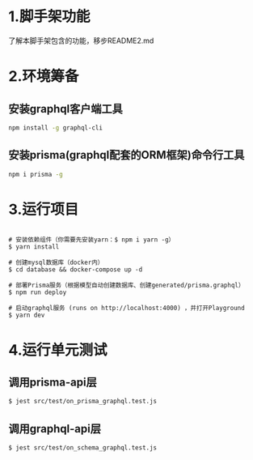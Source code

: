 
# 1.脚手架功能
了解本脚手架包含的功能，移步README2.md

# 2.环境筹备

## 安装graphql客户端工具 
```sh
npm install -g graphql-cli
```

## 安装prisma(graphql配套的ORM框架)命令行工具
```sh
npm i prisma -g
```

# 3.运行项目
```ja

# 安装依赖组件（你需要先安装yarn：$ npm i yarn -g）
$ yarn install 

# 创建mysql数据库（docker内）
$ cd database && docker-compose up -d 

# 部署Prisma服务（根据模型自动创建数据库、创建generated/prisma.graphql）
$ npm run deploy

# 启动graphql服务 (runs on http://localhost:4000) ，并打开Playground
$ yarn dev

```

# 4.运行单元测试

## 调用prisma-api层
```bash
$ jest src/test/on_prisma_graphql.test.js
```

## 调用graphql-api层
```bash
$ jest src/test/on_schema_graphql.test.js
```

